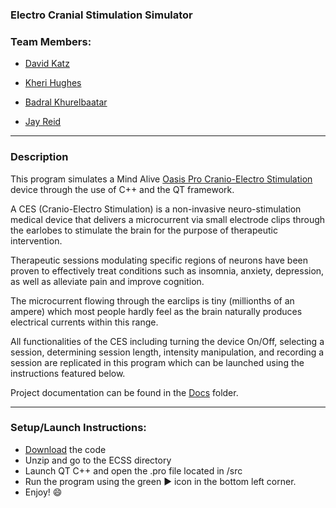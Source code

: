 ### Electro Cranial Stimulation Simulator

### Team Members:

- [David Katz](https://github.com/D-Katz)

- [Kheri Hughes](https://github.com/Syphinx)

- [Badral Khurelbaatar](https://github.com/badral-kh)

- [Jay Reid](https://github.com/reidjason)

---

### Description
This program simulates a Mind Alive [Oasis Pro Cranio-Electro Stimulation ](https://mindalive.com/products/oasis-pro) device through the use of C++ and the QT framework.

A CES (Cranio-Electro Stimulation) is a non-invasive neuro-stimulation medical device that delivers a microcurrent via small electrode clips through the earlobes to stimulate the brain for the purpose of therapeutic intervention.

Therapeutic sessions modulating specific regions of neurons have been proven to effectively treat conditions such as insomnia, anxiety, depression, as well as alleviate pain and improve cognition.

The microcurrent flowing through the earclips is tiny (millionths of an ampere) which most people hardly feel as the brain naturally produces electrical currents within this range.

All functionalities of the CES including turning the device On/Off, selecting a session, determining session length, intensity manipulation, and recording a session are replicated in this program which can be launched using the instructions featured below.

Project documentation can be found in the [Docs](https://github.com/NebulaCo/ECSS/tree/main/docs) folder.

---

### Setup/Launch Instructions:

- [Download](https://github.com/NebulaCo/ECSS/archive/refs/heads/main.zip) the code
- Unzip and go to the ECSS directory
- Launch QT C++ and open the .pro file located in /src
- Run the program using the green ▶ icon in the bottom left corner.
- Enjoy! 😄
